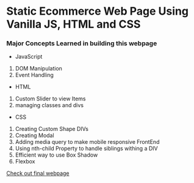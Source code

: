 # Static Ecommerce Web Page Using Vanilla JS, HTML and CSS  

### Major Concepts Learned in building this webpage  
* JavaScript  
1. DOM Manipulation  
2. Event Handling

* HTML
1. Custom Slider to view Items  
2. managing classes and divs  

* CSS
1. Creating Custom Shape DIVs  
2. Creating Modal  
3. Adding media query to make mobile responsive FrontEnd  
4. Using nth-child Property to handle siblings withing a DIV  
5. Efficient way to use Box Shadow  
6. Flexbox

[Check out final webpage](https://itsazibfarooq.github.io/vanilla-JS-Ecommmerce-Webpage/)  
